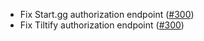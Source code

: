 - Fix Start.gg authorization endpoint ([#300](https://github.com/pilcrowonpaper/arctic/pull/300))
- Fix Tiltify authorization endpoint ([#300](https://github.com/pilcrowonpaper/arctic/pull/300))
